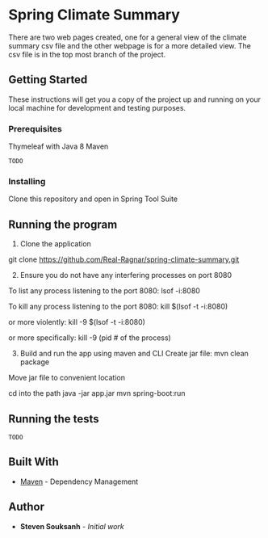 # Spring Climate Summary

There are two web pages created, one for a general view of the climate summary csv file and the other webpage is for a more detailed view. The csv file is in the top most branch of the project. 

## Getting Started

These instructions will get you a copy of the project up and running on your local machine for development and testing purposes.

### Prerequisites

Thymeleaf with Java 8 
Maven

```
TODO
```

### Installing

Clone this repository and open in Spring Tool Suite 


## Running the program
1. Clone the application

git clone https://github.com/Real-Ragnar/spring-climate-summary.git

2. Ensure you do not have any interfering processes on port 8080

To list any process listening to the port 8080:
lsof -i:8080

To kill any process listening to the port 8080:
kill $(lsof -t -i:8080)

or more violently:
kill -9 $(lsof -t -i:8080)

or more specifically:
kill -9 (pid # of the process)

3. Build and run the app using maven and CLI
Create jar file:
mvn clean package

Move jar file to convenient location

cd into the path
java -jar app.jar
mvn spring-boot:run

## Running the tests
```
TODO
```
## Built With

* [Maven](https://maven.apache.org/) - Dependency Management

## Author

* **Steven Souksanh** - *Initial work*

